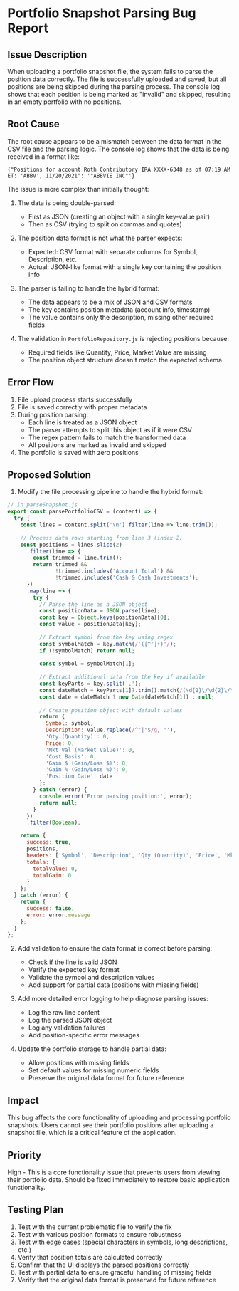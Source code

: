 # Portfolio Snapshot Parsing Bug Report

## Issue Description
When uploading a portfolio snapshot file, the system fails to parse the position data correctly. The file is successfully uploaded and saved, but all positions are being skipped during the parsing process. The console log shows that each position is being marked as "invalid" and skipped, resulting in an empty portfolio with no positions.

## Root Cause
The root cause appears to be a mismatch between the data format in the CSV file and the parsing logic. The console log shows that the data is being received in a format like:

```
{"Positions for account Roth Contributory IRA XXXX-6348 as of 07:19 AM ET: 'ABBV', 11/20/2021": '"ABBVIE INC"'}
```

The issue is more complex than initially thought:

1. The data is being double-parsed:
   - First as JSON (creating an object with a single key-value pair)
   - Then as CSV (trying to split on commas and quotes)

2. The position data format is not what the parser expects:
   - Expected: CSV format with separate columns for Symbol, Description, etc.
   - Actual: JSON-like format with a single key containing the position info

3. The parser is failing to handle the hybrid format:
   - The data appears to be a mix of JSON and CSV formats
   - The key contains position metadata (account info, timestamp)
   - The value contains only the description, missing other required fields

4. The validation in `PortfolioRepository.js` is rejecting positions because:
   - Required fields like Quantity, Price, Market Value are missing
   - The position object structure doesn't match the expected schema

## Error Flow
1. File upload process starts successfully
2. File is saved correctly with proper metadata
3. During position parsing:
   - Each line is treated as a JSON object
   - The parser attempts to split this object as if it were CSV
   - The regex pattern fails to match the transformed data
   - All positions are marked as invalid and skipped
4. The portfolio is saved with zero positions

## Proposed Solution
1. Modify the file processing pipeline to handle the hybrid format:

```javascript
// In parseSnapshot.js
export const parsePortfolioCSV = (content) => {
  try {
    const lines = content.split('\n').filter(line => line.trim());
    
    // Process data rows starting from line 3 (index 2)
    const positions = lines.slice(2)
      .filter(line => {
        const trimmed = line.trim();
        return trimmed && 
               !trimmed.includes('Account Total') && 
               !trimmed.includes('Cash & Cash Investments');
      })
      .map(line => {
        try {
          // Parse the line as a JSON object
          const positionData = JSON.parse(line);
          const key = Object.keys(positionData)[0];
          const value = positionData[key];
          
          // Extract symbol from the key using regex
          const symbolMatch = key.match(/'([^']+)'/);
          if (!symbolMatch) return null;
          
          const symbol = symbolMatch[1];
          
          // Extract additional data from the key if available
          const keyParts = key.split(',');
          const dateMatch = keyParts[1]?.trim().match(/(\d{2}\/\d{2}\/\d{4})/);
          const date = dateMatch ? new Date(dateMatch[1]) : null;
          
          // Create position object with default values
          return {
            Symbol: symbol,
            Description: value.replace(/^"|"$/g, ''),
            'Qty (Quantity)': 0,
            Price: 0,
            'Mkt Val (Market Value)': 0,
            'Cost Basis': 0,
            'Gain $ (Gain/Loss $)': 0,
            'Gain % (Gain/Loss %)': 0,
            'Position Date': date
          };
        } catch (error) {
          console.error('Error parsing position:', error);
          return null;
        }
      })
      .filter(Boolean);

    return {
      success: true,
      positions,
      headers: ['Symbol', 'Description', 'Qty (Quantity)', 'Price', 'Mkt Val (Market Value)', 'Cost Basis', 'Gain $ (Gain/Loss $)', 'Gain % (Gain/Loss %)'],
      totals: {
        totalValue: 0,
        totalGain: 0
      }
    };
  } catch (error) {
    return {
      success: false,
      error: error.message
    };
  }
};
```

2. Add validation to ensure the data format is correct before parsing:
   - Check if the line is valid JSON
   - Verify the expected key format
   - Validate the symbol and description values
   - Add support for partial data (positions with missing fields)

3. Add more detailed error logging to help diagnose parsing issues:
   - Log the raw line content
   - Log the parsed JSON object
   - Log any validation failures
   - Add position-specific error messages

4. Update the portfolio storage to handle partial data:
   - Allow positions with missing fields
   - Set default values for missing numeric fields
   - Preserve the original data format for future reference

## Impact
This bug affects the core functionality of uploading and processing portfolio snapshots. Users cannot see their portfolio positions after uploading a snapshot file, which is a critical feature of the application.

## Priority
High - This is a core functionality issue that prevents users from viewing their portfolio data. Should be fixed immediately to restore basic application functionality.

## Testing Plan
1. Test with the current problematic file to verify the fix
2. Test with various position formats to ensure robustness
3. Test with edge cases (special characters in symbols, long descriptions, etc.)
4. Verify that position totals are calculated correctly
5. Confirm that the UI displays the parsed positions correctly
6. Test with partial data to ensure graceful handling of missing fields
7. Verify that the original data format is preserved for future reference 